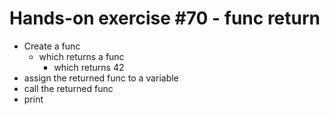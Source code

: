 # Hands-on exercise #70 - func return

- Create a func
  - which returns a func
    - which returns 42
- assign the returned func to a variable
- call the returned func
- print
